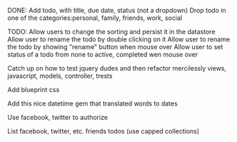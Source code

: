 
DONE: 
Add todo, with title, due date, status (not a dropdown)
Drop todo in one of the categories:personal, family, friends, work, social 

TODO:
Allow users to change the sorting and persist it in the datastore
Allow user to rename the todo by double clicking on it
Allow user to rename the todo by showing "rename" button when mouse over
Allow user to set status of a todo from none to active, completed wen mouse over

Catch up on how to test jquery dudes and then refactor mercilessly views, javascript, models, controller, trests
 
Add blueprint css

Add this nice datetime gem that translated words to dates

Use facebook, twitter to authorize

List facebook, twitter, etc. friends todos (use capped collections)
